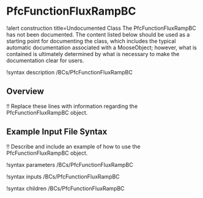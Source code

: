 # PfcFunctionFluxRampBC

!alert construction title=Undocumented Class
The PfcFunctionFluxRampBC has not been documented. The content listed below should be used as a starting point for
documenting the class, which includes the typical automatic documentation associated with a
MooseObject; however, what is contained is ultimately determined by what is necessary to make the
documentation clear for users.

!syntax description /BCs/PfcFunctionFluxRampBC

## Overview

!! Replace these lines with information regarding the PfcFunctionFluxRampBC object.

## Example Input File Syntax

!! Describe and include an example of how to use the PfcFunctionFluxRampBC object.

!syntax parameters /BCs/PfcFunctionFluxRampBC

!syntax inputs /BCs/PfcFunctionFluxRampBC

!syntax children /BCs/PfcFunctionFluxRampBC
